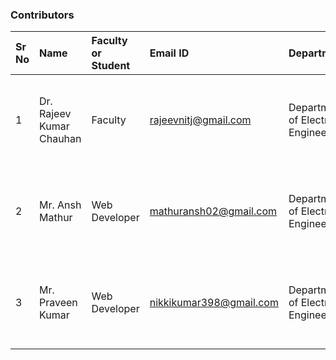 ### Contributors

| Sr No | Name | Faculty or Student | Email ID | Department| Institute | 
| :--|:--|:--|:--|:--|:--|
| 1 | Dr. Rajeev Kumar Chauhan | Faculty | rajeevnitj@gmail.com | Department of Electrical Engineering | Dayalbagh Educational Institute (Deemed to be University) Agra | 
| 2 | Mr. Ansh Mathur | Web Developer | mathuransh02@gmail.com | Department of Electrical Engineering | Dayalbagh Educational Institute (Deemed to be University) Agra | 
| 3 | Mr. Praveen Kumar | Web Developer | nikkikumar398@gmail.com | Department of Electrical Engineering | Dayalbagh Educational Institute (Deemed to be University) Agra | 
